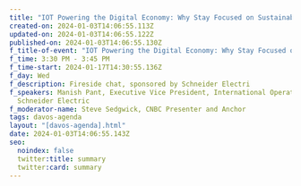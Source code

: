 ```yaml
---
title: "IOT Powering the Digital Economy: Why Stay Focused on Sustainability?"
created-on: 2024-01-03T14:06:55.113Z
updated-on: 2024-01-03T14:06:55.122Z
published-on: 2024-01-03T14:06:55.130Z
f_title-of-event: "IOT Powering the Digital Economy: Why Stay Focused on Sustainability?"
f_time: 3:30 PM - 3:45 PM
f_time-start: 2024-01-17T14:30:55.136Z
f_day: Wed
f_description: Fireside chat, sponsored by Schneider Electri
f_speakers: Manish Pant, Executive Vice President, International Operations,
  Schneider Electric
f_moderator-name: Steve Sedgwick, CNBC Presenter and Anchor
tags: davos-agenda
layout: "[davos-agenda].html"
date: 2024-01-03T14:06:55.143Z
seo:
  noindex: false
  twitter:title: summary
  twitter:card: summary
---
```

